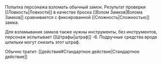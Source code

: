 Попытка персонажа взломать обычный замок. Результат проверки [[Ловкость|Ловкости]] в качестве броска [[Взлом Замков|Взлома Замков]] сравнивается с фиксированной [[Сложность|Сложностью]] замка. 

Для взламывания замков также нужны инструменты, без инструментов, персонаж испытывает [[Штрафы|штраф]] -6. Подручные средства вроде шпильки могут снизить этот штраф. 

Обычно тратит: [[действия#Стандартное действие|Стандартное действие]]